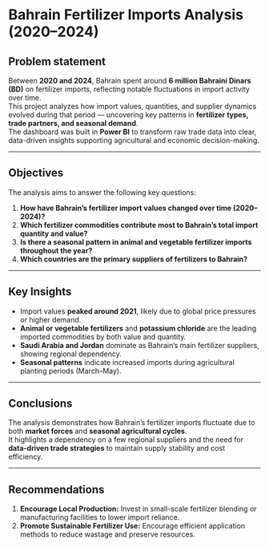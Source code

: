 # Bahrain Fertilizer Imports Analysis (2020–2024)

## Problem statement
Between **2020 and 2024**, Bahrain spent around **6 million Bahraini Dinars (BD)** on fertilizer imports, reflecting notable fluctuations in import activity over time.  
This project analyzes how import values, quantities, and supplier dynamics evolved during that period — uncovering key patterns in **fertilizer types, trade partners, and seasonal demand**.  
The dashboard was built in **Power BI** to transform raw trade data into clear, data-driven insights supporting agricultural and economic decision-making.

---

## Objectives
The analysis aims to answer the following key questions:

1. **How have Bahrain’s fertilizer import values changed over time (2020–2024)?**  
2. **Which fertilizer commodities contribute most to Bahrain’s total import quantity and value?**  
3. **Is there a seasonal pattern in animal and vegetable fertilizer imports throughout the year?**  
4. **Which countries are the primary suppliers of fertilizers to Bahrain?**

---

## Key Insights
- Import values **peaked around 2021**, likely due to global price pressures or higher demand.  
- **Animal or vegetable fertilizers** and **potassium chloride** are the leading imported commodities by both value and quantity.  
- **Saudi Arabia and Jordan** dominate as Bahrain’s main fertilizer suppliers, showing regional dependency.  
- **Seasonal patterns** indicate increased imports during agricultural planting periods (March–May).  

---

## Conclusions
The analysis demonstrates how Bahrain’s fertilizer imports fluctuate due to both **market forces** and **seasonal agricultural cycles**.  
It highlights a dependency on a few regional suppliers and the need for **data-driven trade strategies** to maintain supply stability and cost efficiency.

---

## Recommendations
1. **Encourage Local Production:** Invest in small-scale fertilizer blending or manufacturing facilities to lower import reliance.  
2. **Promote Sustainable Fertilizer Use:** Encourage efficient application methods to reduce wastage and preserve resources.  


